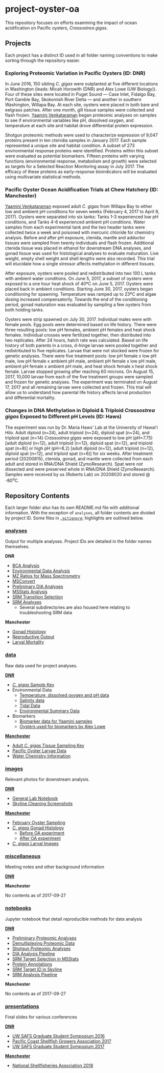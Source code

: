 # project-oyster-oa

This repository focuses on efforts examining the impact of ocean acidification on Pacific oysters, *Crassostrea gigas*.

## Projects

Each project has a distinct ID used in all folder naming conventions to make sorting through the repository easier.

### Exploring Proteomic Variation in Pacific Oysters (ID: DNR)

In June 2016, 150 sibling *C. gigas* were outplanted at five different locations in Washington (leads: Micah Horowith (DNR) and Alex Lowe (UW Biology)). Four of these sites were located in Puget Sound — Case Inlet, Fidalgo Bay, Port Gamble Bay, Skokomish River Delta — and another in southern Washington, Willapa Bay. At each site, oysters were placed in both bare and eelgrass patches. After one month, gill tissue samples were collected and flash frozen. [Yaamini Venkataraman](yaaminiv.github.io) began proteomic analyses on samples to see if environmental variables like pH, dissolved oxygen, and temperature at each site and habitat drove differential protein expression.

Shotgun proteomic methods were used to characterize expression of 9,047 proteins present in ten ctenidia samples in January 2017. Each sample represented a unique site and habitat condition. A subset of 273 environmental response proteins were identified. Proteins within this subset were evaluated as potential biomarkers. Fifteen proteins with varying functions (environmental response, metabolism and growth) were selected as targets for a Selected Reaction Monitoring assay in July 2017. The efficacy of these proteins as early-response bioindicators will be evaluated using multivariate statistical methods.

### Pacific Oyster Ocean Acidification Trials at Chew Hatchery (ID: Manchester)

[Yaamini Venkataraman](yaaminiv.github.io) exposed adult *C. gigas* from Willapa Bay to either low and ambient pH conditions for seven weeks (February 4, 2017 to April 8, 2017). Oysters were separated into six tanks: Tanks 1-3 experienced low pH conditions, and Tanks 4-6 experienced ambient pH conditions. Water samples from each experimental tank and the two header tanks were collected twice a week and poisoned with mercuric chloride for chemistry analysis. Before and after pH exposure, ctenida, mantle and adductor tissues were sampled from twenty individuals and flash frozen. Additional ctenida tissue was placed in ethanol for downstream DNA analyses, and gonad tissue was used for histological analyses to evaluate maturation. Live weight, empty shell weight and shell lengths were also recorded. This trial will elucidate how a single stressor affects methylation in different tissues.

After exposure, oysters were pooled and redistributed into two 100 L tanks with ambient water conditions. On June 5, 2017, a subset of oysters were exposed to a one hour heat shock of 40ºC on June 5, 2017. Oysters were placed back in ambient conditions. Starting June 30, 2017, oysters began conditioning for spawning. Temperature was ramped up to 23ºC and algae dosing increased compensatorily. Towards the end of the conditioning period, gonad maturation was evaluated by sampling a few oysters from both holding tanks.

Oysters were strip spawned on July 30, 2017. Individual males were with female pools. Egg pools were determined based on life history. There were three resulting pools: low pH females, ambient pH females and heat shock females. Individual crosses were fertilized together, then distributed into two replicates. After 24 hours, hatch rate was calculated. Based on life history of both parents in a cross, d-hinge larvae were pooled together and redistributed to five replicates. Larvae that were not stocked were frozen for genetic analyses. There were five treatment pools: low pH female x low pH male, low pH female x ambient pH male, ambient pH female x low pH male, ambient pH female x ambient pH male, and heat shock female x heat shock female. Larvae stopped growing after reaching 60 microns. On August 15, 2017, 10,000 larvae from each of the five treatment groups were sampled and frozen for genetic analyses. The experiment was terminated on August 17, 2017 and all remaining larvae were collected and frozen. This trial will allow us to understand how parental life history affects larval production and differential mortality.

### Changes in DNA Methylation in Diploid & Triploid _Crassostrea gigas_ Exposed to Different pH Levels (ID: Haws)

The experiment was run by Dr. Maria Haws' Lab at the University of Hawaiʻi Hilo. Adult diploid (n=24), adult triploid (n=24), diploid spat (n=24), and triploid spat (n=14) _Crassostrea gigas_ were exposed to low pH (pH=7.75) [adult diploid (n=12), adult triploid (n=12), diploid spat (n=12), and triploid spat (n=8)] or high pH (pH=8.2) [adult diploid (n=12), adult triploid (n=12), diploid spat (n=12), and triploid spat (n=6)] for six weeks. After treatment period (20200815), ctenida, gonad, and mantle were collected from each adult and stored in RNA/DNA Shield (ZymoResearch). Spat were _not_ dissected and were preserved whole in RNA/DNA Shield (ZymoResearch). Samples were received by us (Roberts Lab) on 20208020 and stored @ -80<sup>o</sup>C.


## Repository Contents

Each larger folder also has its own README.md file with additional information. With the exception of `analyses`, all folder contents are divided by project ID. Some files in [`.gitignore`](https://github.com/RobertsLab/project-oyster-oa/blob/master/.gitignore); highlights are outlined below.

### [analyses](https://github.com/RobertsLab/project-oyster-oa/tree/master/analyses)

Output for multiple analyses. Project IDs are detailed in the folder names themselves.

**DNR**

- [BCA Analysis](https://github.com/RobertsLab/project-oyster-oa/tree/master/analyses/DNR_BCA_Analysis)
- [Environmental Data Analysis](https://github.com/RobertsLab/project-oyster-oa/tree/master/analyses/DNR_Environmental_Data_Analysis_20161115)
- [MZ Ratios for Mass Spectrometry](https://github.com/RobertsLab/project-oyster-oa/tree/master/analyses/DNR_MZratios_Larval_Samples_20170118)
- [MSConvert](https://github.com/RobertsLab/project-oyster-oa/tree/master/analyses/DNR_MSConvert_20170412)
- [Preliminary DIA Analyses](https://github.com/RobertsLab/project-oyster-oa/tree/master/analyses/DNR_Preliminary_Analyses_20170321)
- [MSStats Analysis](https://github.com/RobertsLab/project-oyster-oa/tree/master/analyses/DNR_Skyline_20170524)
- [SRM Transition Selection](https://github.com/RobertsLab/project-oyster-oa/tree/master/analyses/DNR_TransitionSelection_20170707)
- [SRM Analyses](https://github.com/RobertsLab/project-oyster-oa/tree/master/analyses/DNR_SRM_20170902)
  - Several subdirectories are also housed here relating to troubleshooting SRM data

**Manchester**

- [Gonad Histology](https://github.com/RobertsLab/project-oyster-oa/tree/master/analyses/Manchester_Gonad_Histology)
- [Reproductive Output](https://github.com/RobertsLab/project-oyster-oa/tree/master/analyses/Manchester_ReproductiveOutput_20180214)
- [Larval Mortality](https://github.com/RobertsLab/project-oyster-oa/tree/master/analyses/Manchester_Larval_Mortality_20180329)

### [data](https://github.com/RobertsLab/project-oyster-oa/tree/master/data)

Raw data used for project analyses.

**[DNR](https://github.com/RobertsLab/project-oyster-oa/tree/master/data/DNR)**

- [*C. gigas* Sample Key](https://github.com/RobertsLab/project-oyster-oa/blob/master/data/DNR/PugetSound-DNR-samples-2016.csv)
- Environmental Data
	- [Temperature, dissolved oxygen and pH data](https://github.com/RobertsLab/project-oyster-oa/blob/master/data/DNR/2017-11-14-Environmental-Data-from-Micah.csv)
	- [Salinity data](https://github.com/RobertsLab/project-oyster-oa/blob/master/data/DNR/2017-11-25-Calculated-Salinity-Output-from-Micah.csv)
	- [Tidal Data](https://github.com/RobertsLab/project-oyster-oa/blob/master/data/DNR/2017-12-13-Tidal-Data-by-Site.csv)
	- [Environmental Summary Data](https://github.com/RobertsLab/project-oyster-oa/blob/master/data/DNR/Environmental%20Summary%20Data%20for%20Proteomics%20Project.csv)
- Biomarkers
	- [Biomarker data for Yaamini samples](https://github.com/RobertsLab/project-oyster-oa/blob/master/data/DNR/2017-11-21-Alex-Data-Yaamini-Samples-Only.csv)
	- [Oysters used for biomarkers by Alex Lowe](https://github.com/RobertsLab/project-oyster-oa/blob/master/data/DNR/Biomarker_proteomeCrossRef.xlsx)

**[Manchester](https://github.com/RobertsLab/project-oyster-oa/tree/master/data/Manchester)**

- [Adult *C. gigas* Tissue Sampling Key](https://github.com/RobertsLab/project-oyster-oa/tree/master/data/Manchester/2017-07-30-Pacific-Oyster-Larvae)
- [Pacific Oyster Larvae Data](https://github.com/RobertsLab/project-oyster-oa/tree/master/data/Manchester/2017-Adult-Gigas-Tissue-Sampling)
- [Water Chemistry Information](https://github.com/RobertsLab/project-oyster-oa/tree/master/data/Manchester/Water-Chemistry-Data)

### [images](https://github.com/RobertsLab/project-oyster-oa/tree/master/images)

Relevant photos for downstream analysis.

**[DNR](https://github.com/RobertsLab/project-oyster-oa/tree/master/images/DNR)**

- [General Lab Notebook](https://github.com/RobertsLab/project-oyster-oa/tree/master/images/DNR/Lab-Notebook)
- [Skyline Cleaning Screenshots](https://github.com/RobertsLab/project-oyster-oa/tree/master/images/DNR/2017-08-31-Skyline-Cleaning-Screenshots)

**[Manchester](https://github.com/RobertsLab/project-oyster-oa/tree/master/images/Manchester)**

- [February Oyster Sampling](https://github.com/RobertsLab/project-oyster-oa/tree/master/images/Manchester/2017-2-4-Oyster-Sampling)
- [*C. gigas* Gonad Histology](https://github.com/RobertsLab/project-oyster-oa/tree/master/images/Manchester/Gigas-gonad-histology)
  - [Before OA experiment](https://github.com/RobertsLab/project-oyster-oa/tree/master/images/Manchester/Gigas-gonad-histology/2017-02-04-Sampling)
  - [After OA experiment](https://github.com/RobertsLab/project-oyster-oa/tree/master/images/Manchester/Gigas-gonad-histology/2017-04-08-Sampling)
- [*C. gigas* Larval Images](https://github.com/RobertsLab/project-oyster-oa/tree/master/images/Manchester/Gigas-larvae)

### [miscellaneous](https://github.com/RobertsLab/project-oyster-oa/tree/master/miscellaneous)

Meeting notes and other background information

**[DNR](https://github.com/RobertsLab/project-oyster-oa/tree/master/miscellaneous/DNR)**

**Manchester**

No contents as of 2017-09-27

### [notebooks](https://github.com/RobertsLab/project-oyster-oa/tree/master/notebooks)

Jupyter notebook that detail reproducible methods for data analysis

**[DNR](https://github.com/RobertsLab/project-oyster-oa/tree/master/notebooks/DNR)**

- [Preliminary Proteomic Analyses](https://github.com/RobertsLab/project-oyster-oa/blob/master/notebooks/DNR/2017-03-21-Preliminary-Proteomic-Data-Analyses.ipynb)
- [Demultiplexing Proteomic Data](https://github.com/RobertsLab/project-oyster-oa/blob/master/notebooks/DNR/2017-04-12-Demultiplex-Raw-Files.ipynb)
- [Shotgun Proteomic Analyses](https://github.com/RobertsLab/project-oyster-oa/blob/master/notebooks/DNR/2017-06-13-Full-Skyline-Preliminary-Analysis.ipynb)
- [DIA Analysis Pipeline](https://github.com/RobertsLab/project-oyster-oa/blob/master/notebooks/DNR/2017-10-11-DIA-Skyline-Data-Pipeline.ipynb)
- [SRM Target Selection in MSStats](https://github.com/RobertsLab/project-oyster-oa/blob/master/notebooks/DNR/2017-06-22-Selecting-SRM-Targets-with-MSstats-Part-2.ipynb)
- [Protein Annotations](https://github.com/RobertsLab/project-oyster-oa/blob/master/notebooks/DNR/2017-07-05-Examining-Protein-Annotations.ipynb)
- [SRM Target ID in Skyline](https://github.com/RobertsLab/project-oyster-oa/blob/master/notebooks/DNR/2017-07-07-SRM-Target-Identification-in-Skyline.ipynb)
- [SRM Analysis Pipeline](https://github.com/RobertsLab/project-oyster-oa/blob/master/notebooks/DNR/2017-09-28-SRM-Skyline-Data-Pipeline.ipynb)

**Manchester**

No contents as of 2017-09-27

### [presentations](https://github.com/RobertsLab/project-oyster-oa/tree/master/presentations)

Final slides for various conferences

**[DNR](https://github.com/RobertsLab/project-oyster-oa/tree/master/presentations/DNR)**

- [UW SAFS Graduate Student Symposium 2016](https://github.com/RobertsLab/project-oyster-oa/blob/master/presentations/DNR/GSS2016_Venkataraman.pdf)
- [Pacific Coast Shellfish Growers Association 2017](https://github.com/RobertsLab/project-oyster-oa/blob/master/presentations/DNR/PCSGA2017_Venkataraman.pptx)
- [UW SAFS Graduate Student Symposium 2017](https://github.com/RobertsLab/project-oyster-oa/blob/master/presentations/DNR/PCSGA2017_Venkataraman.pptx)

**[Manchester](https://github.com/RobertsLab/project-oyster-oa/tree/master/presentations/Manchester)**

- [National Shellfisheries Association 2018](https://github.com/RobertsLab/project-oyster-oa/blob/master/presentations/Manchester/Venkataraman_NSA2018.pptx)

